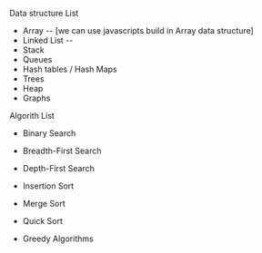 Data structure List

- Array -- [we can use javascripts build in Array data structure]
- Linked List -- 
- Stack
- Queues
- Hash tables / Hash Maps
- Trees
- Heap
- Graphs
<!-- - Recursion -->


Algorith List

- Binary Search
- Breadth-First Search
- Depth-First Search

- Insertion Sort
- Merge Sort
- Quick Sort

- Greedy Algorithms